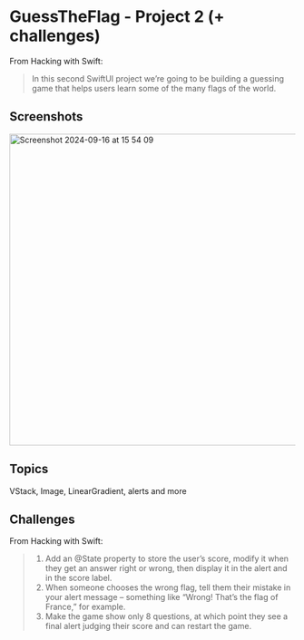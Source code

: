 # GuessTheFlag - Project 2 (+ challenges)


From Hacking with Swift:
>In this second SwiftUI project we’re going to be building a guessing game that helps users learn some of the many flags of the world.

## Screenshots
<img width="550" alt="Screenshot 2024-09-16 at 15 54 09" src="https://github.com/user-attachments/assets/a9147552-492f-46db-b7c7-ac6b2d357715">



## Topics

VStack, Image, LinearGradient, alerts and more

## Challenges
From Hacking with Swift:

>1. Add an @State property to store the user’s score, modify it when they get an answer right or wrong, then display it in the alert and in the score label.
>2. When someone chooses the wrong flag, tell them their mistake in your alert message – something like “Wrong! That’s the flag of France,” for example.
>3. Make the game show only 8 questions, at which point they see a final alert judging their score and can restart the game.
